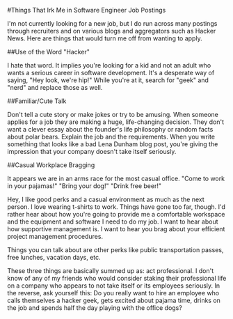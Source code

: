 #Things That Irk Me in Software Engineer Job Postings

I'm not currently looking for a new job, but I do run across many postings through recruiters and on various blogs and aggregators such as Hacker News. Here are things that would turn me off from wanting to apply.

##Use of the Word "Hacker"

I hate that word. It implies you're looking for a kid and not an adult who wants a serious career in software development. It's a desperate way of saying, "Hey look, we're hip!" While you're at it, search for "geek" and "nerd" and replace those as well.

##Familiar/Cute Talk

Don't tell a cute story or make jokes or try to be amusing. When someone applies for a job they are making a huge, life-changing decision. They don't want a clever essay about the founder's life philosophy or random facts about polar bears. Explain the job and the requirements. When you write something that looks like a bad Lena Dunham blog post, you're giving the impression that your company doesn't take itself seriously. 

##Casual Workplace Bragging

It appears we are in an arms race for the most casual office. "Come to work in your pajamas!" "Bring your dog!" "Drink free beer!" 

Hey, I like good perks and a casual environment as much as the next person. I love wearing t-shirts to work. Things have gone too far, though. I'd rather hear about how you're going to provide me a comfortable workspace and the equipment and software I need to do my job. I want to hear about how supportive management is. I want to hear you brag about your efficient project management procedures. 

Things you can talk about are other perks like public transportation passes, free lunches, vacation days, etc. 

These three things are basically summed up as: act professional. I don't know of any of my friends who would consider staking their professional life on a company who appears to not take itself or its employees seriously. In the reverse, ask yourself this: Do you really want to hire an employee who calls themselves a hacker geek, gets excited about pajama time, drinks on the job and spends half the day playing with the office dogs?